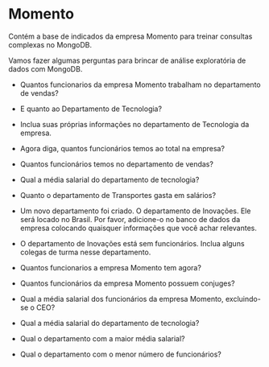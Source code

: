 # Momento 

Contém a base de indicados da empresa Momento para treinar consultas complexas no MongoDB.

Vamos fazer algumas perguntas para brincar de análise exploratória de dados com MongoDB.

* Quantos funcionarios da empresa Momento trabalham no departamento de vendas?

*  E quanto ao Departamento de Tecnologia?

* Inclua suas próprias informações no departamento de Tecnologia da empresa.

* Agora diga, quantos funcionários temos ao total na empresa?

* Quantos funcionários temos no departamento de vendas?

* Qual a média salarial do departamento de tecnologia?

* Quanto o departamento de Transportes gasta em salários?

* Um novo departamento foi criado. O departamento de Inovações. 
Ele será locado no Brasil. Por favor, adicione-o no banco de dados da empresa colocando quaisquer informações que você achar relevantes.

* O departamento de Inovações está sem funcionários. Inclua alguns colegas de turma nesse departamento.  

* Quantos funcionarios a empresa Momento tem agora?

* Quantos funcionários da empresa Momento possuem conjuges?

* Qual a média salarial dos funcionários da empresa Momento, excluindo-se o CEO?

* Qual a média salarial do departamento de tecnologia? 

* Qual o departamento com a maior média salarial?

* Qual o departamento com o menor número de funcionários?

